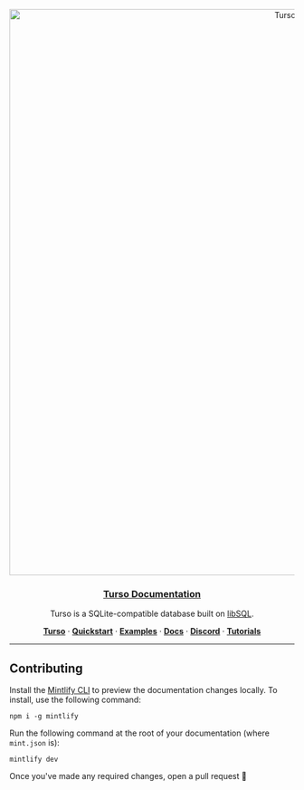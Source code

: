 <p align="center">
  <a href="https://docs.turso.tech">
    <img alt="Turso cover" src="https://github.com/tursodatabase/turso-docs/assets/950181/ea5848f4-2a20-4d5b-8007-1ebb19b5e15f" width="1000" />
    <h3 align="center">Turso Documentation</h3>
  </a>
</p>

<p align="center">
  Turso is a SQLite-compatible database built on <a href="https://turso.tech/libsql">libSQL</a>.
</p>

<p align="center">
  <a href="https://turso.tech"><strong>Turso</strong></a> ·
  <a href="https://docs.turso.tech/quickstart"><strong>Quickstart</strong></a> ·
  <a href="https://github.com/tursodatabase/examples"><strong>Examples</strong></a> ·
  <a href="https://docs.turso.tech"><strong>Docs</strong></a> ·
  <a href="https://discord.gg/turso"><strong>Discord</strong></a> ·
  <a href="https://blog.turso.tech/"><strong>Tutorials</strong></a>
</p>

---

## Contributing

Install the [Mintlify CLI](https://www.npmjs.com/package/mintlify) to preview the documentation changes locally. To install, use the following command:

```
npm i -g mintlify
```

Run the following command at the root of your documentation (where `mint.json` is):

```
mintlify dev
```

Once you've made any required changes, open a pull request 🚀
